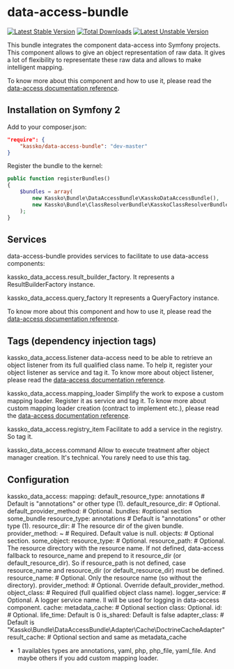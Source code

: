 data-access-bundle
==================

[![Latest Stable Version](https://poser.pugx.org/kassko/data-access-bundle/v/stable.png)](https://packagist.org/packages/kassko/data-access-bundle)
[![Total Downloads](https://poser.pugx.org/kassko/data-access-bundle/downloads.png)](https://packagist.org/packages/kassko/data-access-bundle)
[![Latest Unstable Version](https://poser.pugx.org/kassko/data-access-bundle/v/unstable.png)](https://packagist.org/packages/kassko/data-access-bundle)

This bundle integrates the component data-access into Symfony projects. This component allows to give an object representation of raw data. It gives a lot of flexibility to representate these raw data and allows to make intelligent mapping.

To know more about this component and how to use it, please read the [data-access documentation reference](https://github.com/kassko/data-access/blob/master/README.md).

Installation on Symfony 2
----------------

Add to your composer.json:
```json
"require": {
    "kassko/data-access-bundle": "dev-master"
}
```

Register the bundle to the kernel:
```php
public function registerBundles()
{
    $bundles = array(
        new Kassko\Bundle\DataAccessBundle\KasskoDataAccessBundle(),
        new Kassko\Bundle\ClassResolverBundle\KasskoClassResolverBundle(),
    );
}
```

Services
----------
data-access-bundle provides services to facilitate to use data-access components:

kassko_data_access.result_builder_factory.
It represents a ResultBuilderFactory instance.

kassko_data_access.query_factory
It represents a QueryFactory instance.

To know more about this component and how to use it, please read the [data-access documentation reference](https://github.com/kassko/data-access/blob/master/README.md).

Tags (dependency injection tags)
----------
kassko_data_access.listener
data-access need to be able to retrieve an object listener from its full qualified class name. To help it, register your object listener as service and tag it.
To know more about object listener, please read the [data-access documentation reference](https://github.com/kassko/data-access/blob/master/README.md).

kassko_data_access.mapping_loader
Simplify the work to expose a custom mapping loader. Register it as service and tag it.
To know more about custom mapping loader creation (contract to implement etc.), please read the [data-access documentation reference](https://github.com/kassko/data-access/blob/master/README.md).

kassko_data_access.registry_item
Facilitate to add a service in the registry. So tag it.

kassko_data_access.command
Allow to execute treatment after object manager creation.
It's technical. You rarely need to use this tag.

Configuration
----------
kassko_data_access:
    mapping:
        default_resource_type: annotations # Default is "annotations" or other type (1).
        default_resource_dir: # Optional.
        default_provider_method: # Optional.
        bundles: #optional section
            some_bundle
                resource_type: annotations # Default is "annotations" or other type (1).
                resource_dir: # The resource dir of the given bundle.
                provider_method: ~ # Required. Default value is null.
                objects: # Optional section.
                    some_object:
                        resource_type: # Optional.
                        resource_path: # Optional. The resource directory with the resource name. If not defined, data-access fallback to resource_name and prepend to it resource_dir (or default_resource_dir). So if resource_path is not defined, case resource_name and resource_dir (or default_resource_dir) must be defined.
                        resource_name: # Optional. Only the resource name (so without the directory).
                        provider_method: # Optional. Override default_provider_method.
                        object_class: # Required (full qualified object class name).
    logger_service: # Optional. A logger service name. Il will be used for logging in data-access component.
    cache:
        metadata_cache: # Optional section
            class: Optional.
            id: # Optional.
            life_time: Default is 0
            is_shared: Default is false
            adapter_class: # Default is "Kassko\Bundle\DataAccessBundle\Adapter\Cache\DoctrineCacheAdapter"
        result_cache: # Optional section and same as metadata_cache

* 1 availables types are annotations, yaml, php, php_file, yaml_file.
And maybe others if you add custom mapping loader.
